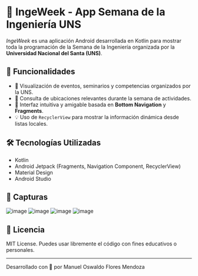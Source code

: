 # 📱 IngeWeek - App Semana de la Ingeniería UNS

_IngeWeek_ es una aplicación Android desarrollada en Kotlin para mostrar toda la programación de la Semana de la Ingeniería organizada por la **Universidad Nacional del Santa (UNS)**.

## 🎯 Funcionalidades

- 📅 Visualización de eventos, seminarios y competencias organizados por la UNS.
- 📍 Consulta de ubicaciones relevantes durante la semana de actividades.
- 🧠 Interfaz intuitiva y amigable basada en **Bottom Navigation** y **Fragments**.
- 💡 Uso de `RecyclerView` para mostrar la información dinámica desde listas locales.

## 🛠️ Tecnologías Utilizadas

- Kotlin
- Android Jetpack (Fragments, Navigation Component, RecyclerView)
- Material Design
- Android Studio

## 📸 Capturas

![image](https://github.com/user-attachments/assets/19d30ce4-18ef-42b2-9dae-743d8fd8d27d)
![image](https://github.com/user-attachments/assets/2a54d7d9-4483-46b6-80d5-ba2ac7e1bd24)
![image](https://github.com/user-attachments/assets/0024c7e0-1277-496d-ba7b-1969a2715360)
![image](https://github.com/user-attachments/assets/6705b482-9881-4131-b6ef-91de925fad35)


## 📄 Licencia

MIT License. Puedes usar libremente el código con fines educativos o personales.

---

Desarrollado con 💙 por Manuel Oswaldo Flores Mendoza



